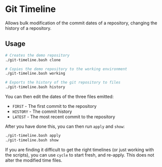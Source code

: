 # Git Timeline

Allows bulk modification of the commit dates of a repository, changing the history of a repository.

## Usage

```bash
# Creates the demo repository
./git-timeline.bash clone

# Copies the demo repository to the working environment
./git-timeline.bash working

# Exports the history of the git repository to files
./git-timeline.bash history
```

You can then edit the dates of the three files emitted:

- `FIRST` - The first commit to the repository
- `HISTORY` - The commit history
- `LATEST` - The most recent commit to the repository

After you have done this, you can then run `apply` and `show`:

```bash
./git-timeline.bash apply
./git-timeline.bash show
```

If you are finding it difficult to get the right timelines (or just working with the scripts), you can use `cycle` to start fresh, and re-apply. This does not alter the modified time files.
